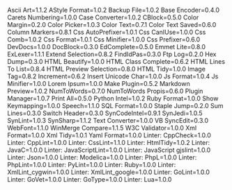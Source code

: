 Ascii Art=1.1.2
AStyle Format=1.0.2
Backup File=1.0.2
Base Encoder=0.4.0
Carets Numbering=1.0.0
Case Converter=1.0.2
CBlock=0.5.0
Color Margin=0.2.0
Color Picker=1.0.3
Color Text=0.7.1
Color Text Saved=0.6.0
Column Markers=0.8.1
Css AutoPrefixer=1.0.1
Css CanIUse=1.0.0
Css Comb=1.0.2
Css Format=1.0.1
Css Minifier=1.0.0
Css Prefixer=0.6.0
DevDocs=1.0.0
DocBlock=0.3.0
EdComplete=0.5.0
Emmet Lite=0.8.0
ExLexer=1.1.1
Extend Selection=0.8.2
FindIdPas=0.3.0
Ftp Log=0.2.0
Hex Dump=0.3.0
HTML Beautify=1.0.0
HTML Class Complete=0.6.2
HTML Lines To List=0.8.4
HTML Preview Selection=0.8.0
HTML Tidy=1.0.0
Image Tag=0.8.2
Increment=0.6.2
Insert Unicode Char=1.0.0
Js Format=1.0.4
Js Minifier=1.0.0
Lorem Ipsum=1.0.0
Make Plugin=0.5.2
Markdown Preview=1.0.2
NumToWords=0.7.0
NumToWords Propis=0.6.0
Plugin Manager=1.0.7
Print All=0.5.0
Python Intel=1.0.2
Ruby Format=1.0.0
Show Keymapping=1.0.0
Speech=1.1.0
SQL Format=1.0.0
Staple Jump=0.2.0
Sum Lines=0.3.0
Switch Header=0.3.0
SynCodeIntel=0.9.1
SynJedi=1.0.5
SynLint=1.0.3
SynSharp=1.1.2
Text Converter=1.0.0
VB SyncEdit=0.3.0
WebFont=1.1.0
WinMerge Compare=1.1.5
W3C Validator=1.0.0
Xml Format=1.0.0
Xml Tidy=1.0.1
Yaml Format=1.0.0
Linter: CppCheck=1.0.0
Linter: CppLint=1.0.0
Linter: CssLint=1.1.0
Linter: HtmlTidy=1.0.2
Linter: JavaC=1.0.0
Linter: JavaScriptLint=1.0.0
Linter: JavaScript gjslint=1.0.0
Linter: Json=1.0.0
Linter: Modelica=1.0.0
Linter: PhpL=1.0.0
Linter: PhpLint=1.0.0
Linter: PyLint=1.0.0
Linter: Ruby=1.0.0
Linter: XmlLint_cygwin=1.0.0
Linter: XmlLint_google=1.0.0
Linter: GoLint=1.0.0
Linter: GoVet=1.0.0
Linter: GoType=1.0.0
Linter: Lua=1.0.0
